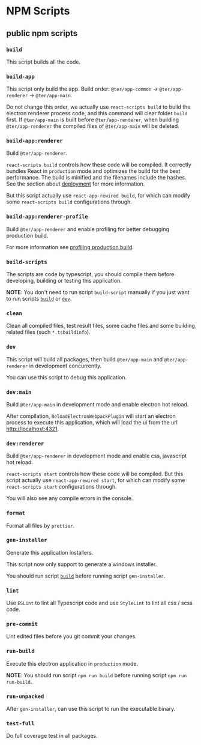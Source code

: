 # NPM Scripts
## public npm scripts
### `build`

This script builds all the code.

### `build-app`

This script only build the app. Build order: `@ter/app-common` -> `@ter/app-renderer` -> `@ter/app-main`.

Do not change this order, we actually use `react-scripts build` to build the electron renderer process code, and this command will clear folder `build` first.
If `@ter/app-main` is built before `@ter/app-renderer`, when building `@ter/app-renderer` the compiled files of `@ter/app-main` will be deleted.

### `build-app:renderer`

Build `@ter/app-renderer`.

`react-scripts build` controls how these code will be compiled. It correctly bundles React in `production` mode and optimizes the build for the best performance. The build is minified and the filenames include the hashes. See the section about [deployment] for more information.

But this script actually use `react-app-rewired build`, for which can modify some `react-scripts build` configurations through.

### `build-app:renderer-profile`

Build `@ter/app-renderer` and enable profiling for better debugging production build.

For more information see [profiling production build].

### `build-scripts`

The scripts are code by typescript, you should compile them before developing, building or testing this application.

**NOTE**: You don't need to run script `build-script` manually if you just want to run scripts [`build`] or [`dev`].

### `clean`

Clean all compiled files, test result files, some cache files and some building related files (such `*.tsbuildinfo`).

### `dev`

This script will build all packages, then build `@ter/app-main` and `@ter/app-renderer` in development concurrently.

You can use this script to debug this application.

### `dev:main`

Build `@ter/app-main` in development mode and enable electron hot reload.

After compilation, `ReloadElectronWebpackPlugin` will start an electron process to execute this application, which will load the ui from the url [http://localhost:4321].

### `dev:renderer`

Build `@ter/app-renderer` in development mode and enable css, javascript hot reload.

`react-scripts start` controls how these code will be compiled. But this script actually use `react-app-rewired start`, for which can modify some `react-scripts start` configurations through.

You will also see any compile errors in the console.

### `format`

Format all files by `prettier`.

### `gen-installer`

Generate this application installers.

This script now only support to generate a windows installer.

You should run script [`build`] before running script `gen-installer`.

### `lint`

Use `ESLint` to lint all Typescript code and use `StyleLint` to lint all css / scss code.

### `pre-commit`

Lint edited files before you git commit your changes.

### `run-build`

Execute this electron application in `production` mode.

**NOTE**: You should run script `npm run build` before running script `npm run run-build`.

### `run-unpacked`

After `gen-installer`, can use this script to run the executable binary.

### `test-full`

Do full coverage test in all packages.

<!-- link list -->

[`build`]: #build
[`dev`]: #dev

[deployment]: https://facebook.github.io/create-react-app/docs/deployment
[profiling production build]: https://create-react-app.dev/docs/production-build/#profiling

[http://localhost:4321]: http://localhost:4321
